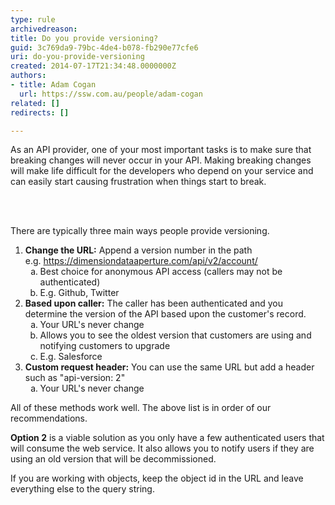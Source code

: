 ```yaml
---
type: rule
archivedreason: 
title: Do you provide versioning?
guid: 3c769da9-79bc-4de4-b078-fb290e77cfe6
uri: do-you-provide-versioning
created: 2014-07-17T21:34:48.0000000Z
authors:
- title: Adam Cogan
  url: https://ssw.com.au/people/adam-cogan
related: []
redirects: []

---
```



<p>As an API provider, one of your most important tasks is to make sure that breaking changes will never occur in your API. Making breaking changes will make life difficult for the developers who depend on your service and can easily start causing frustration when things start to break.</p>
<br><excerpt class='endintro'></excerpt><br>
<p>There are typically three main ways people provide versioning.</p><ol><li> 
      <strong>Change the URL&#58;</strong> Append a version number in the path<br>e.g. 
      <a href="https&#58;//dimensiondataaperture.com/api/v2/account/">https&#58;//dimensiondataaperture.com/api/v2/account/</a> 
      <ol style="list-style&#58;lower-alpha;"><li>Best choice for anonymous API access (callers may not be authenticated)</li><li>E.g. Github, Twitter​</li></ol></li><li>
      <strong>Based upon caller&#58;</strong> The caller has been authenticated and you determine the version of the API based upon the customer's record. 
      <ol style="list-style&#58;lower-alpha;"><li>Your URL's never change</li><li>Allows you to see the oldest version that customers are using and notifying customers to upgrade</li><li>E.g. Salesforce</li></ol></li><li>
      <strong>Custom request header&#58;</strong> You can use the same URL but add a header such as &quot;api-version&#58; 2&quot; 
      <ol style="list-style&#58;lower-alpha;"><li>Your URL's never change</li></ol></li></ol><p>All of these methods work well. The above list is in order of our recommendations.&#160;​</p><p>
      <strong>Option 2</strong> is a viable solution as you only have a few authenticated users that will consume the web service. It also allows you to notify users if they are using an old version that will be decommissioned.</p><p>If you are working with objects, keep the object id in the URL and leave everything else to the query string.</p>


